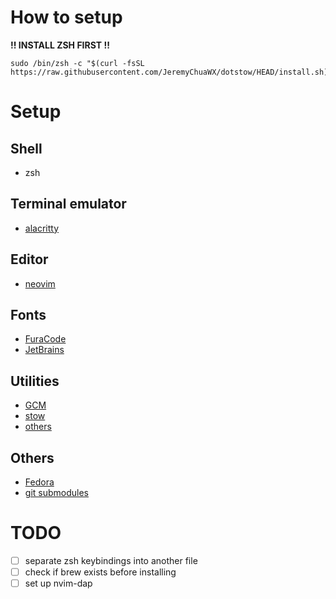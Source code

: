 # How to setup
**\!\! INSTALL ZSH FIRST \!\!**
```
sudo /bin/zsh -c "$(curl -fsSL https://raw.githubusercontent.com/JeremyChuaWX/dotstow/HEAD/install.sh)"
```

# Setup
## Shell
- zsh

## Terminal emulator
- [alacritty](https://github.com/alacritty/alacritty)

## Editor
- [neovim](https://github.com/neovim/neovim)

## Fonts
- [FuraCode](fonts/FuraCode)
- [JetBrains](fonts/JetBrainsMono)

## Utilities
- [GCM](docs/gcm-setup.md)
- [stow](docs/stow-setup.md)
- [others](docs/utilities-list.md)

## Others
- [Fedora](docs/fedora-setup.md)
- [git submodules](docs/gitsubmodules-setup.md)

# TODO
- [ ] separate zsh keybindings into another file
- [ ] check if brew exists before installing
- [ ] set up nvim-dap

